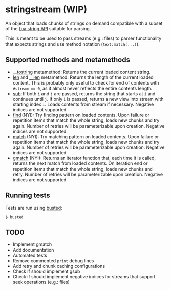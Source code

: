 # stringstream (WIP)
An object that loads chunks of strings on demand compatible with a subset
of the [Lua string API](https://www.lua.org/manual/5.4/manual.html#6.4)
suitable for parsing.

This is meant to be used to pass streams (e.g.: files) to parser functionality
that expects strings and use method notation (`text:match(...)`).


## Supported methods and metamethods
- [__tostring](https://www.lua.org/manual/5.4/manual.html#2.4) metamethod:
  Returns the current loaded content string.
- [len](https://www.lua.org/manual/5.4/manual.html#pdf-string.len) and [__len](https://www.lua.org/manual/5.4/manual.html#2.4) metamethod:
  Returns the length of the current loaded content.
  This is probably only useful to check for end of contents with `#stream == 0`, as it almost never reflects the entire contents length.
- [sub](https://www.lua.org/manual/5.4/manual.html#pdf-string.sub):
  If both `i` and `j` are passed, returns the string that starts at `i` and continues until `j`.
  If only `i` is passed, returns a new view into stream with starting index `i`. 
  Loads contents from stream if necessary.
  Negative indices are not supported.
- [find](https://www.lua.org/manual/5.4/manual.html#pdf-string.find) (NYI):
  Try finding pattern on loaded contents. Upon failure or repetition items that
  match the whole string, loads new chunks and try again.
  Number of retries will be parameterizable upon creation.
  Negative indices are not supported.
- [match](https://www.lua.org/manual/5.4/manual.html#pdf-string.match) (NYI):
  Try matching pattern on loaded contents. Upon failure or repetition items that
  match the whole string, loads new chunks and try again.
  Number of retries will be parameterizable upon creation.
  Negative indices are not supported.
- [gmatch](https://www.lua.org/manual/5.4/manual.html#pdf-string.gmatch) (NYI):
  Returns an iterator function that, each time it is called, returns the next
  match from loaded contents. On iteration end or repetition items that match
  the whole string, loads new chunks and retry.
  Number of retries will be parameterizable upon creation.
  Negative indices are not supported.


## Running tests
Tests are run using [busted](https://olivinelabs.com/busted/):

    $ busted


## TODO
- Implement gmatch
- Add documentation
- Automated tests
- Remove commented `print` debug lines
- Add retry and chunk caching configurations
- Check if should implement gsub
- Check if should implement negative indices for streams that support seek operations (e.g.: files)
